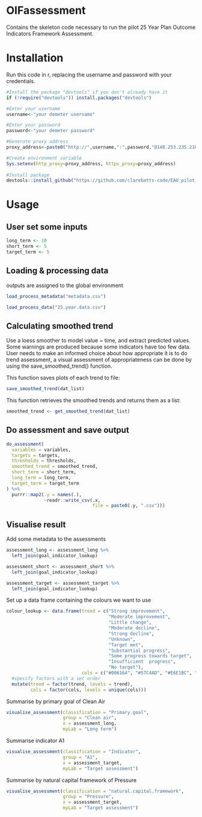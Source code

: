 # OIFassessment
Contains the skeleton code necessary to run the pilot 25 Year Plan Outcome Indicators Framework Assessment.

# Installation

Run this code in r, replacing the username and password with your credentials.


```r
#Install the package "devtools" if you don't already have it
if (!require("devtools")) install.packages("devtools")

#Enter your username
username<-"your demeter username"

#Enter your password
password<-"your demeter password"

#Generate proxy address
proxy_address<-paste0("http://",username,":",password,"@148.253.235.216:80")

#Create environment variable
Sys.setenv(http_proxy=proxy_address, https_proxy=proxy_address)
  
#Install package
devtools::install_github("https://github.com/clarebetts-code/EAU_pilot_assessment")
```

# Usage

## User set some inputs

```r
long_term <- 10
short_term <- 5
target_term <- 5 
```

## Loading & processing data
outputs are assigned to the global environment

```r
load_process_metadata("metadata.csv") 

load_process_data("25.year.data.csv") 
```

## Calculating smoothed trend
Use a loess smoother to model value ~ time, and extract predicted values. Some warnings are produced 
because some indicators have too few data.
User needs to make an informed choice about how appropriate it is to do trend assessment, a visual 
assessment of appropriateness can be done by using the save_smoothed_trend() function.

This function saves plots of each trend to file:
```r
save_smoothed_trend(dat_list)
```
This function retrieves the smoothed trends and returns them as a list:
```r
smoothed_trend <- get_smoothed_trend(dat_list)
```

## Do assessment and save output
```r
do_assessment(
  variables = variables,
  targets = targets,
  thresholds = thresholds,
  smoothed_trend = smoothed_trend,
  short_term = short_term,
  long_term = long_term,
  target_term = target_term
) %>%
  purrr::map2(.y = names(.),
              ~readr::write_csv(.x, 
                                file = paste0(.y, ".csv")))
```

## Visualise result

Add some metadata to the assessments

```r
assessment_long <- assessment_long %>%
  left_join(goal_indicator_lookup)

assessment_short <- assessment_short %>%
  left_join(goal_indicator_lookup)

assessment_target <- assessment_target %>%
  left_join(goal_indicator_lookup)

```

Set up a data frame containing the colours we want to use

```r
colour_lookup <- data.frame(trend = c("Strong improvement",
                                      "Moderate improvement",
                                      "Little change",
                                      "Moderate decline", 
                                      "Strong decline",
                                      "Unknown",
                                      "Target met",
                                      "Substantial progress",
                                      "Some progress towards target",
                                      "Insufficient  progress",
                                      "No target"),
                            cols = c("#006164", "#57C4AD", "#E6E1BC", "#EDA247", "#DB4325", "grey","#006164", "#006164", "#57C4AD",  "#DB4325", "grey")) %>%
  #specify factors with a set order
  mutate(trend = factor(trend, levels = trend),
         cols = factor(cols, levels = unique(cols)))
```

Summarise by primary goal of Clean Air
```r
visualise_assessment(classification = "Primary.goal", 
                     group = "Clean air",
                     x = assessment_long,
                     myLab = "Long term")
```

Summarise indicator A1
```r
visualise_assessment(classification = "Indicator", 
                     group = "A1",
                     x = assessment_target,
                     myLab = "Target assessment")
```

Summarise by natural capital framework of Pressure
```r
visualise_assessment(classification = "natural.capital.framework", 
                     group = "Pressure",
                     x = assessment_target,
                     myLab = "Target assessment")
```
